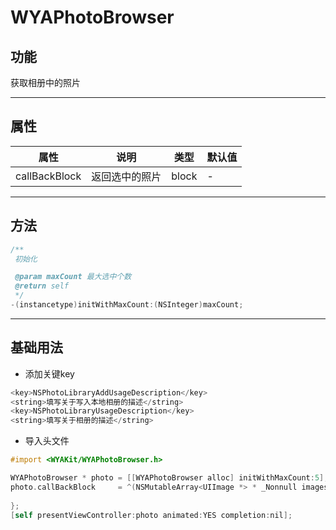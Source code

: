 # WYAPhotoBrowser

## 功能

获取相册中的照片

---

## 属性

属性 | 说明 | 类型 | 默认值
---|---|---|---
callBackBlock|返回选中的照片|block|-

---

## 方法

```objective-c
/**
 初始化

 @param maxCount 最大选中个数
 @return self
 */
-(instancetype)initWithMaxCount:(NSInteger)maxCount;
```

---

## 基础用法

- 添加关键key

```objective-c
<key>NSPhotoLibraryAddUsageDescription</key>
<string>填写关于写入本地相册的描述</string>
<key>NSPhotoLibraryUsageDescription</key>
<string>填写关于相册的描述</string>
```
- 导入头文件

```objective-c
#import <WYAKit/WYAPhotoBrowser.h>
```

```objective-c
WYAPhotoBrowser * photo = [[WYAPhotoBrowser alloc] initWithMaxCount:5];
photo.callBackBlock     = ^(NSMutableArray<UIImage *> * _Nonnull images) {
    
};
[self presentViewController:photo animated:YES completion:nil];
```


